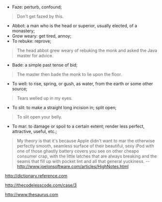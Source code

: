 * Faze: perturb, confound;

> Don't get fazed by this.

* Abbot: a man who is the head or superior, usually elected, of a monastery;
* Grow weary: get tired, annoy;
* To rebuke: reprove;

> The head abbot grew weary of rebuking the monk and asked the Java master for
advice.

* Bade: a simple past tense of bid;

> The master then bade the monk to lie upon the floor.

* To well: to rise, spring, or gush, as water, from the earth or some other
source;

> Tears welled up in my eyes.

* To slit: to make a straight long incision in; split open;

> To slit open your belly.

* To mar: to damage or spoil to a certain extent; render less perfect, attractive, useful, etc.;

> My theory is that it's because Apple didn't want to mar the otherwise perfectly smooth, seamless surface of their beautiful, sexy iPod with one of those ghastly battery covers you see on other cheapo consumer crap, with the little latches that are always breaking and the seams that fill up with pocket lint and all that general yuckiness. -- http://www.joelonsoftware.com/articles/HighNotes.html

http://dictionary.reference.com

http://thecodelesscode.com/case/3

http://www.thesaurus.com

